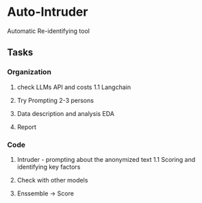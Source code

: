 # Auto-Intruder
Automatic Re-identifying tool

## Tasks

### Organization
1. check LLMs API and costs
1.1 Langchain

2. Try Prompting 2-3 persons

3. Data description and analysis EDA

4. Report

### Code
1. Intruder - prompting about the anonymized text
1.1 Scoring and identifying key factors

2. Check with other models

3. Enssemble -> Score
